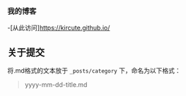 ### 我的博客

-[从此访问]https://kircute.github.io/

## 关于提交
将.md格式的文本放于 `_posts/category` 下，命名为以下格式：
> yyyy-mm-dd-title.md